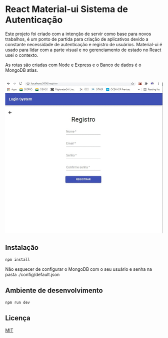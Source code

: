 # React Material-ui Sistema de Autenticação

Este projeto foi criado com a intenção de servir como base para novos trabalhos, é um ponto de partida para criação de aplicativos devido a constante necessidade de
autenticação e registro de usuários. Material-ui é usado para lidar com a parte visual e no gerenciamento de estado no React usei o contexto.

As rotas são criadas com Node e Express e o Banco de dados é o MongoDB atlas.

<br />
<img src="./react-login.gif" alt="react-login">

## Instalação

```bash
npm install
```

Não esquecer de configurar o MongoDB com o seu usuário e senha na pasta ./config/default.json

## Ambiente de desenvolvimento
```bash
npm run dev
```

## Licença
[MIT](https://choosealicense.com/licenses/mit/)
